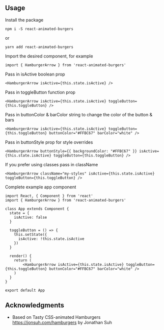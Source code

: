 ## Usage

Install the package

```
npm i -S react-animated-burgers
```

or

```
yarn add react-animated-burgers
```

Import the desired component, for example

```
import { HamburgerArrow } from 'react-animated-burgers'
```

Pass in isActive boolean prop

```
<HamburgerArrow isActive={this.state.isActive} />
```

Pass in toggleButton function prop

```
<HamburgerArrow isActive={this.state.isActive} toggleButton={this.toggleButton} />
```

Pass in buttonColor & barColor string to change the color of the button & bars

```
<HamburgerArrow isActive={this.state.isActive} toggleButton={this.toggleButton} buttonColor="#FFBC67" barColor="white" />
```

Pass in buttonStyle prop for style overrides

```
<HamburgerArrow buttonStyle={{ backgroundColor: "#FFBC67" }} isActive={this.state.isActive} toggleButton={this.toggleButton} />
```

If you prefer using classes pass in className

```
<HamburgerArrow className="my-styles" isActive={this.state.isActive} toggleButton={this.toggleButton} />
```

Complete example app component

```
import React, { Component } from 'react'
import { HamburgerArrow } from 'react-animated-burgers'

class App extends Component {
  state = {
    isActive: false
  }

  toggleButton = () => {
    this.setState({
      isActive: !this.state.isActive
    })
  }

  render() {
    return (
        <HamburgerArrow isActive={this.state.isActive} toggleButton={this.toggleButton} buttonColor="#FFBC67" barColor="white" />
    )
  }
}

export default App
```

## Acknowledgments

- Based on Tasty CSS-animated Hamburgers https://jonsuh.com/hamburgers by Jonathan Suh
